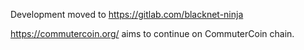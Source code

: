 Development moved to https://gitlab.com/blacknet-ninja

https://commutercoin.org/ aims to continue on CommuterCoin chain.
